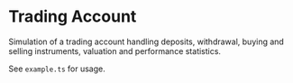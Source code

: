 # Trading Account

Simulation of a trading account handling deposits, withdrawal, buying and
selling instruments, valuation and performance statistics.

See `example.ts` for usage.
